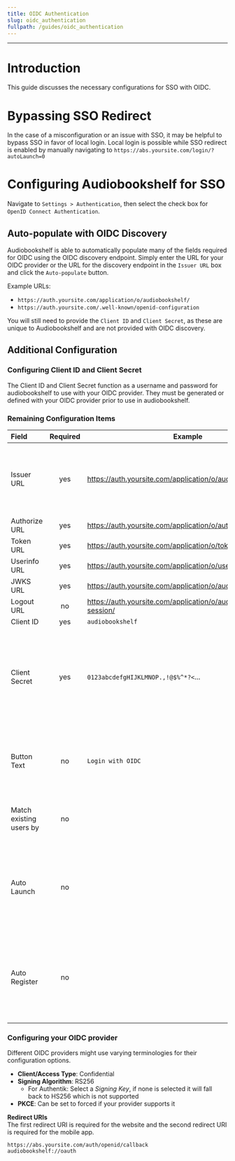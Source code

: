 ```yaml
---
title: OIDC Authentication
slug: oidc_authentication
fullpath: /guides/oidc_authentication
---
```


---

# Introduction

This guide discusses the necessary configurations for SSO with OIDC.

# Bypassing SSO Redirect

In the case of a misconfiguration or an issue with SSO, it may be helpful to bypass SSO in favor of local login. Local login is possible while SSO redirect is enabled by manually navigating to `https://abs.yoursite.com/login/?autoLaunch=0`

# Configuring Audiobookshelf for SSO

Navigate to `Settings > Authentication`, then select the check box for `OpenID Connect Authentication`.

## Auto-populate with OIDC Discovery

Audiobookshelf is able to automatically populate many of the fields required for OIDC using the OIDC discovery endpoint. Simply enter the URL for your OIDC provider or the URL for the discovery endpoint in the `Issuer URL` box and click the `Auto-populate` button. 

Example URLs:
- `https://auth.yoursite.com/application/o/audiobookshelf/`
- `https://auth.yoursite.com/.well-known/openid-configuration`

You will still need to provide the `Client ID` and `Client Secret`, as these are unique to Audiobookshelf and are not provided with OIDC discovery.

## Additional Configuration
### Configuring Client ID and Client Secret
The Client ID and Client Secret function as a username and password for audiobookshelf to use with your OIDC provider. They must be generated or defined with your OIDC provider prior to use in audiobookshelf.

### Remaining Configuration Items

| Field | Required | Example | Description  |
| :--- | :---: |---|---|
|  Issuer URL |  yes | https://auth.yoursite.com/application/o/audiobookshelf/  |  The URL which uniquely identifies an OIDC instance. The OIDC provider must know itself as this URL.  |
|  Authorize URL  | yes  |  https://auth.yoursite.com/application/o/authorize/ |    |
|  Token URL |  yes | https://auth.yoursite.com/application/o/token/  |   |
|  Userinfo URL | yes  | https://auth.yoursite.com/application/o/userinfo/  |   |
|  JWKS URL | yes  | https://auth.yoursite.com/application/o/audiobookshelf/jwks/  |   |
|  Logout URL | no  | https://auth.yoursite.com/application/o/audiobookshelf/end-session/  |   |
|  Client ID | yes  |  `audiobookshelf` |   |
|  Client Secret | yes  | `0123abcdefgHIJKLMNOP.,!@$%^*?<`...  |  The "password" that audiobookshelf uses to authenticate with the OIDC provider. Authelia shares an [overview of good practices](https://www.authelia.com/integration/openid-connect/frequently-asked-questions/#how-do-i-generate-client-secrets) |
|  Button Text |  no | `Login with OIDC`  |  Button text shown on the login page. If nothing is specified defaults to `Login with OpenID` |
|  Match existing users by | no  |   | Used to match existing Audiobookshelf users with your provider.  |
|  Auto Launch | no  |   | Redirect to the auth provider automatically when navigating to the login page (manual override path /login?autoLaunch=0)  |
|  Auto Register | no  |   | Automatically create new users after logging in (new users are created with User account type and download only permissions) |

### Configuring your OIDC provider

Different OIDC providers might use varying terminologies for their configuration options.

- **Client/Access Type**: Confidential
- **Signing Algorithm**: RS256
  - For Authentik: Select a *Signing Key*, if none is selected it will fall back to HS256 which is not supported
- **PKCE**: Can be set to forced if your provider supports it

**Redirect URIs**  
The first redirect URI is required for the website and the second redirect URI is required for the mobile app.

```
https://abs.yoursite.com/auth/openid/callback 
audiobookshelf://oauth
```
